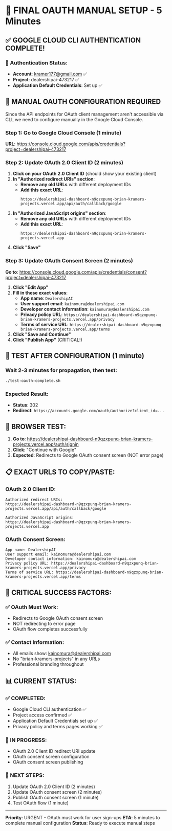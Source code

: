 # 🎯 FINAL OAUTH MANUAL SETUP - 5 Minutes

## ✅ GOOGLE CLOUD CLI AUTHENTICATION COMPLETE!

### 🔐 Authentication Status:
- **Account**: kramer177@gmail.com ✅
- **Project**: dealershipai-473217 ✅
- **Application Default Credentials**: Set up ✅

## 🚀 MANUAL OAUTH CONFIGURATION REQUIRED

Since the API endpoints for OAuth client management aren't accessible via CLI, we need to configure manually in the Google Cloud Console.

### Step 1: Go to Google Cloud Console (1 minute)
**URL**: https://console.cloud.google.com/apis/credentials?project=dealershipai-473217

### Step 2: Update OAuth 2.0 Client ID (2 minutes)
1. **Click on your OAuth 2.0 Client ID** (should show your existing client)
2. **In "Authorized redirect URIs" section**:
   - **Remove any old URLs** with different deployment IDs
   - **Add this exact URL**:
     ```
     https://dealershipai-dashboard-n9qzxpunq-brian-kramers-projects.vercel.app/api/auth/callback/google
     ```
3. **In "Authorized JavaScript origins" section**:
   - **Remove any old URLs** with different deployment IDs
   - **Add this exact URL**:
     ```
     https://dealershipai-dashboard-n9qzxpunq-brian-kramers-projects.vercel.app
     ```
4. **Click "Save"**

### Step 3: Update OAuth Consent Screen (2 minutes)
**Go to**: https://console.cloud.google.com/apis/credentials/consent?project=dealershipai-473217

1. **Click "Edit App"**
2. **Fill in these exact values**:
   - **App name**: `DealershipAI`
   - **User support email**: `kainomura@dealershipai.com`
   - **Developer contact information**: `kainomura@dealershipai.com`
   - **Privacy policy URL**: `https://dealershipai-dashboard-n9qzxpunq-brian-kramers-projects.vercel.app/privacy`
   - **Terms of service URL**: `https://dealershipai-dashboard-n9qzxpunq-brian-kramers-projects.vercel.app/terms`
3. **Click "Save and Continue"**
4. **Click "Publish App"** (CRITICAL!)

## 🧪 TEST AFTER CONFIGURATION (1 minute)

### Wait 2-3 minutes for propagation, then test:
```bash
./test-oauth-complete.sh
```

### Expected Result:
- **Status**: 302
- **Redirect**: `https://accounts.google.com/oauth/authorize?client_id=...`

## 🎯 BROWSER TEST:

1. **Go to**: https://dealershipai-dashboard-n9qzxpunq-brian-kramers-projects.vercel.app/auth/signin
2. **Click**: "Continue with Google"
3. **Expected**: Redirects to Google OAuth consent screen (NOT error page)

## 📋 EXACT URLS TO COPY/PASTE:

### OAuth 2.0 Client ID:
```
Authorized redirect URIs:
https://dealershipai-dashboard-n9qzxpunq-brian-kramers-projects.vercel.app/api/auth/callback/google

Authorized JavaScript origins:
https://dealershipai-dashboard-n9qzxpunq-brian-kramers-projects.vercel.app
```

### OAuth Consent Screen:
```
App name: DealershipAI
User support email: kainomura@dealershipai.com
Developer contact information: kainomura@dealershipai.com
Privacy policy URL: https://dealershipai-dashboard-n9qzxpunq-brian-kramers-projects.vercel.app/privacy
Terms of service URL: https://dealershipai-dashboard-n9qzxpunq-brian-kramers-projects.vercel.app/terms
```

## 🚨 CRITICAL SUCCESS FACTORS:

### ✅ OAuth Must Work:
- Redirects to Google OAuth consent screen
- NOT redirecting to error page
- OAuth flow completes successfully

### ✅ Contact Information:
- All emails show: kainomura@dealershipai.com
- No "brian-kramers-projects" in any URLs
- Professional branding throughout

## 📊 CURRENT STATUS:

### ✅ COMPLETED:
- Google Cloud CLI authentication ✅
- Project access confirmed ✅
- Application Default Credentials set up ✅
- Privacy policy and terms pages working ✅

### 🔧 IN PROGRESS:
- OAuth 2.0 Client ID redirect URI update
- OAuth consent screen configuration
- OAuth consent screen publishing

### 🎯 NEXT STEPS:
1. Update OAuth 2.0 Client ID (2 minutes)
2. Update OAuth consent screen (2 minutes)
3. Publish OAuth consent screen (1 minute)
4. Test OAuth flow (1 minute)

---

**Priority**: URGENT - OAuth must work for user sign-ups
**ETA**: 5 minutes to complete manual configuration
**Status**: Ready to execute manual steps
